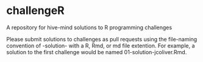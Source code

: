 # challengeR

A repository for hive-mind solutions to R programming challenges

Please submit solutions to challenges as pull requests using the file-naming
convention of <challenge number>-solution-<GitHub username> with a R, Rmd, or md
file extention. For example, a solution to the first challenge would be named 
01-solution-jcoliver.Rmd.
